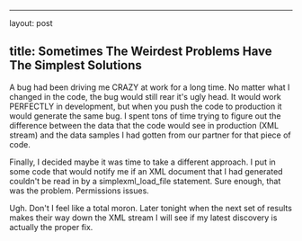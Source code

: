<hr />

<p>layout: post</p>

<h2>title: Sometimes The Weirdest Problems Have The Simplest Solutions</h2>

<p>
A bug had been driving me CRAZY at work for a long time.  No matter what I changed in the code, the bug would still rear it's ugly head.  It would work PERFECTLY in development, but when you push the code to production it would generate the same bug.  I spent tons of time trying to figure out the difference between the data that the code would see in production (XML stream) and the data samples I had gotten from our partner for that piece of code.
</p>

<p>
Finally, I decided maybe it was time to take a different approach.  I put in some code that would notify me if an XML document that I had generated couldn't be read in by a simplexml_load_file statement.  Sure enough, that was the problem.  Permissions issues.
</p>

<p>
Ugh.  Don't I feel like a total moron.  Later tonight when the next set of results makes their way down the XML stream I will see if my latest discovery is actually the proper fix.
</p>
